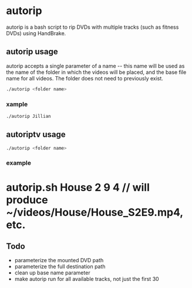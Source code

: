 

# autorip
autorip is a bash script to rip DVDs with multiple tracks (such as fitness DVDs) using HandBrake.


## autorip usage

autorip accepts a single parameter of a name -- this name will be used as the name of the folder in which the videos will be placed, and the base file name for all videos. The folder does not need to previously exist.


```bash
./autorip <folder name>
```

### xample

```bash
./autorip Jillian
```

## autoriptv usage


```bash
./autorip <folder name>
```


### example

# autorip.sh House 2 9 4 // will produce ~/videos/House/House_S2E9.mp4, etc.

## Todo
* parameterize the mounted DVD path
* parameterize the full destination path
* clean up base name parameter
* make autorip run for all available tracks, not just the first 30
